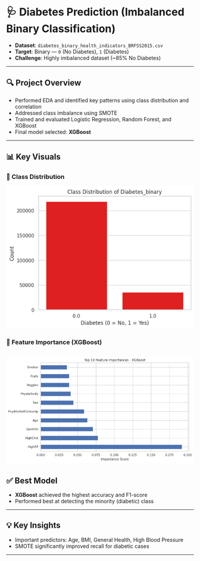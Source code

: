 # 🩺 Diabetes Prediction (Imbalanced Binary Classification)

- **Dataset**: `diabetes_binary_health_indicators_BRFSS2015.csv`
- **Target**: Binary — `0` (No Diabetes), `1` (Diabetes)
- **Challenge**: Highly imbalanced dataset (~85% No Diabetes)

---

## 🔍 Project Overview

- Performed EDA and identified key patterns using class distribution and correlation
- Addressed class imbalance using SMOTE
- Trained and evaluated Logistic Regression, Random Forest, and XGBoost
- Final model selected: **XGBoost**

---

## 📊 Key Visuals

### 🎯 Class Distribution
![Class Distribution](class_distribution.png)

### 🌟 Feature Importance (XGBoost)
![Feature Importance](Feature_importance.png)
---

## ✅ Best Model
- **XGBoost** achieved the highest accuracy and F1-score
- Performed best at detecting the minority (diabetic) class

---

## 💡 Key Insights
- Important predictors: Age, BMI, General Health, High Blood Pressure
- SMOTE significantly improved recall for diabetic cases

---
